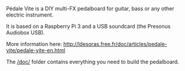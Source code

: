 Pédale Vite is a DIY multi-FX pedalboard for guitar, bass or any other electric instrument.

It is based on a Raspberry Pi 3 and a USB soundcard (the Presonus Audiobox USB).

More information here:
http://ldesoras.free.fr/doc/articles/pedale-vite/pedale-vite-en.html

The [/doc/](/doc/) folder contains everything you need to build the pedalboard.
